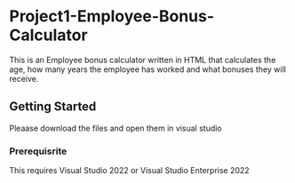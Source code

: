# Project1-Employee-Bonus-Calculator

This is an Employee bonus calculator written in HTML that calculates the age, how many years the employee has worked and what bonuses they will receive.

## Getting Started

Pleaase download the files and open them in visual studio

### Prerequisrite

This requires Visual Studio 2022 or Visual Studio Enterprise 2022
